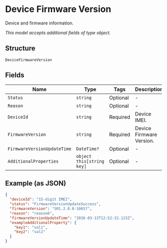 
# Device Firmware Version

Device and firmware information.

*This model accepts additional fields of type object.*

## Structure

`DeviceFirmwareVersion`

## Fields

| Name | Type | Tags | Description |
|  --- | --- | --- | --- |
| `Status` | `string` | Optional | - |
| `Reason` | `string` | Optional | - |
| `DeviceId` | `string` | Required | Device IMEI. |
| `FirmwareVersion` | `string` | Required | Device Firmware Version. |
| `FirmwareVersionUpdateTime` | `DateTime?` | Optional | - |
| `AdditionalProperties` | `object this[string key]` | Optional | - |

## Example (as JSON)

```json
{
  "deviceId": "15-digit IMEI",
  "status": "FirmwareVersionUpdateSuccess",
  "firmwareVersion": "SR1.2.0.0-10657",
  "reason": "reason6",
  "firmwareVersionUpdateTime": "2016-03-13T12:52:32.123Z",
  "exampleAdditionalProperty": {
    "key1": "val1",
    "key2": "val2"
  }
}
```

